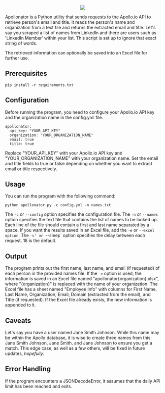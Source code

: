 <p align="center">
  <img src="https://user-images.githubusercontent.com/75705022/212420146-b2ccb43b-f803-49a9-a362-50ba4e789048.png" />
</p>

Apollonator is a Python utility that sends requests to the Apollo.io API to retrieve person's email and title. It reads the person's name and organization from a text file and returns the extracted email and title. Let's say you scraped a list of names from LinkedIn and there are users such as 'LinkedIn Member' within your list. This script is set up to ignore that exact string of words. 

The retrieved information can optionally be saved into an Excel file for further use.

## Prerequisites
```
pip install -r requirements.txt
```
## Configuration
Before running the program, you need to configure your Apollo.io API key and the organization name in the config.yml file.
```
apollonator:
  api_key: "YOUR_API_KEY"
  organization: "YOUR_ORGANIZATION_NAME"
  email: true
  title: true
```
Replace "YOUR_API_KEY" with your Apollo.io API key and "YOUR_ORGANIZATION_NAME" with your organization name. Set the email and title fields to true or false depending on whether you want to extract email or title respectively.

## Usage
You can run the program with the following command:
```
python apollonator.py -c config.yml -n names.txt
```
The `-c` or `--config` option specifies the configuration file.
The `-n` or `--names` option specifies the text file that contains the list of names to be looked up. Each line of the file should contain a first and last name separated by a space.
If you want the results saved in an Excel file, add the `-e` or `--excel option`.
The `-s' or `--sleep` option specifies the delay between each request. 18 is the default.
## Output
The program prints out the first name, last name, and email (if requested) of each person in the provided names file. If the `-e` option is used, the information is saved in an Excel file named "apollonator{organization}.xlsx", where "{organization}" is replaced with the name of your organization. The Excel file has a sheet named "Employee Info" with columns for First Name, Last Name, Organization, Email, Domain (extracted from the email), and Title (if requested). If the Excel file already exists, the new information is appended to it.

## Caveats
Let's say you have a user named Jane Smith Johnson. While this name may be within the Apollo database, it is wise to create three names from this: Jane Smith Johnson, Jane Smith, and Jane Johnson to ensure you get a match. This edge case, as well as a few others, will be fixed in future updates, *hopefully*. 

## Error Handling
If the program encounters a JSONDecodeError, it assumes that the daily API limit has been reached and exits.
